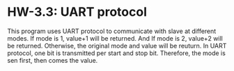 # HW-3.3: UART protocol
This program uses UART protocol to communicate with slave at different modes. If mode is 1, value+1 will be returned. And If mode is 2, value+2 will be returned. Otherwise, the original mode and value will be reuturn. In UART protocol, one bit is transmitted per start and stop bit. Therefore, the mode is sen first, then comes 
the value.
